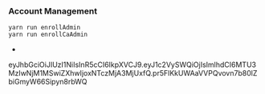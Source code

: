 ### Account Management

```shell script
yarn run enrollAdmin
yarn run enrollCaAdmin
```
- 

eyJhbGciOiJIUzI1NiIsInR5cCI6IkpXVCJ9.eyJ1c2VySWQiOjIsImlhdCI6MTU3MzIwNjM1MSwiZXhwIjoxNTczMjA3MjUxfQ.pr5FlKkUWAaVVPQvovn7b80lZbiGmyW66Sipyn8rbWQ
